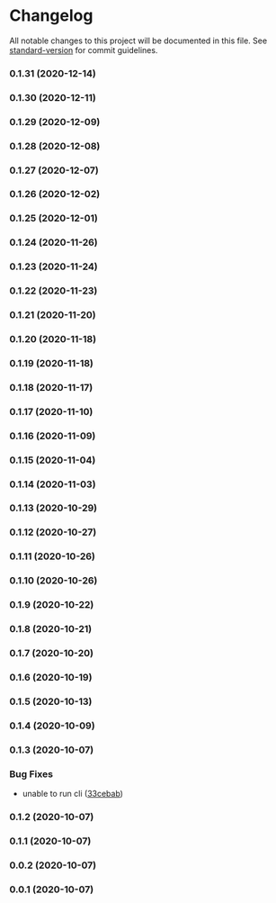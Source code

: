 # Changelog

All notable changes to this project will be documented in this file. See [standard-version](https://github.com/conventional-changelog/standard-version) for commit guidelines.

### 0.1.31 (2020-12-14)

### 0.1.30 (2020-12-11)

### 0.1.29 (2020-12-09)

### 0.1.28 (2020-12-08)

### 0.1.27 (2020-12-07)

### 0.1.26 (2020-12-02)

### 0.1.25 (2020-12-01)

### 0.1.24 (2020-11-26)

### 0.1.23 (2020-11-24)

### 0.1.22 (2020-11-23)

### 0.1.21 (2020-11-20)

### 0.1.20 (2020-11-18)

### 0.1.19 (2020-11-18)

### 0.1.18 (2020-11-17)

### 0.1.17 (2020-11-10)

### 0.1.16 (2020-11-09)

### 0.1.15 (2020-11-04)

### 0.1.14 (2020-11-03)

### 0.1.13 (2020-10-29)

### 0.1.12 (2020-10-27)

### 0.1.11 (2020-10-26)

### 0.1.10 (2020-10-26)

### 0.1.9 (2020-10-22)

### 0.1.8 (2020-10-21)

### 0.1.7 (2020-10-20)

### 0.1.6 (2020-10-19)

### 0.1.5 (2020-10-13)

### 0.1.4 (2020-10-09)

### 0.1.3 (2020-10-07)


### Bug Fixes

* unable to run cli ([33cebab](https://github.com/eladb/markmac/commit/33cebab6a981da6264bb2da22cfcd47b24a69757))

### 0.1.2 (2020-10-07)

### 0.1.1 (2020-10-07)

### 0.0.2 (2020-10-07)

### 0.0.1 (2020-10-07)
